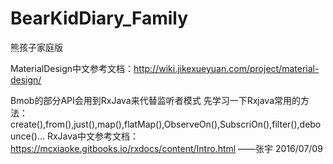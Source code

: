 # BearKidDiary_Family
熊孩子家庭版

MaterialDesign中文参考文档：http://wiki.jikexueyuan.com/project/material-design/

Bmob的部分API会用到RxJava来代替监听者模式 先学习一下Rxjava常用的方法：
create(),from(),just(),map(),flatMap(),ObserveOn(),SubscriOn(),filter(),debounce()...
RxJava中文参考文档：https://mcxiaoke.gitbooks.io/rxdocs/content/Intro.html
——张宇 2016/07/09
